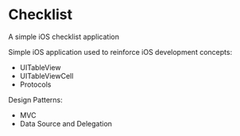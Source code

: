 # Checklist
A simple iOS checklist application

Simple iOS application used to reinforce iOS development concepts:
- UITableView
- UITableViewCell
- Protocols

Design Patterns:
- MVC
- Data Source and Delegation
